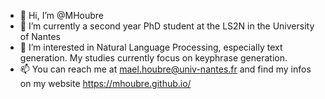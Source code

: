 - 👋 Hi, I’m @MHoubre
- 🌱 I’m currently a second year PhD student at the LS2N in the University of Nantes
- 👀 I’m interested in Natural Language Processing, especially text generation. My studies currently focus on keyphrase generation.
- 📫 You can reach me at mael.houbre@univ-nantes.fr and find my infos on my website https://mhoubre.github.io/

<!---
MHoubre/MHoubre is a ✨ special ✨ repository because its `README.md` (this file) appears on your GitHub profile.
You can click the Preview link to take a look at your changes.
--->
<!--- 
[![Anurag's GitHub stats](https://github-readme-stats.vercel.app/api?username=MHoubre&theme=dracula)](https://github.com/anuraghazra/github-readme-stats)
--->
